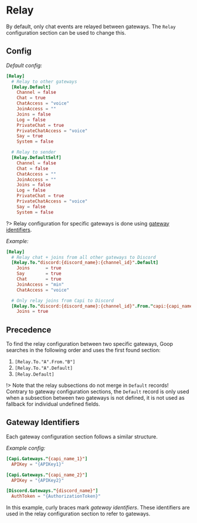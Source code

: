 Relay
=====

By default, only chat events are relayed between gateways. The `Relay` configuration section can be used to change this.


Config
------

_Default config:_
```toml
[Relay]
  # Relay to other gateways
  [Relay.Default]
    Channel = false
    Chat = true
    ChatAccess = "voice"
    JoinAccess = ""
    Joins = false
    Log = false
    PrivateChat = true
    PrivateChatAccess = "voice"
    Say = true
    System = false

  # Relay to sender
  [Relay.DefaultSelf]
    Channel = false
    Chat = false
    ChatAccess = ""
    JoinAccess = ""
    Joins = false
    Log = false
    PrivateChat = true
    PrivateChatAccess = "voice"
    Say = false
    System = false
```

?> Relay configuration for specific gateways is done using [gateway identifiers](#gateway-identifiers).

_Example:_
```toml
[Relay]
  # Relay chat + joins from all other gateways to Discord
  [Relay.To."discord:{discord_name}:{channel_id}".Default]
    Joins      = true
    Say        = true
    Chat       = true
    JoinAccess = "min"
    ChatAccess = "voice"

  # Only relay joins from Capi to Discord
  [Relay.To."discord:{discord_name}:{channel_id}".From."capi:{capi_name}"]
    Joins = true
```


Precedence
----------

To find the relay configuration between two specific gateways, Goop searches in the following order and uses the first found section:

1. `[Relay.To."A".From."B"]`
2. `[Relay.To."A".Default]`
3. `[Relay.Default]`

!> Note that the relay subsections do not merge in `Default` records! Contrary to gateway configuration sections, the `Default` record is only used when a subsection between two gateways is not defined, it is not used as fallback for individual undefined fields.


Gateway Identifiers
-------------------

Each gateway configuration section follows a similar structure.

_Example config:_
```toml
[Capi.Gateways."{capi_name_1}"]
  APIKey = "{APIKey1}"

[Capi.Gateways."{capi_name_2}"]
  APIKey = "{APIKey2}"

[Discord.Gateways."{discord_name}"]
  AuthToken = "{AuthorizationToken}"
```

In this example, curly braces mark *gateway identifiers*. These identifiers are used in the relay configuration section to refer to gateways.
